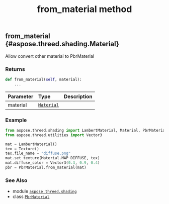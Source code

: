 ﻿---
title: from_material method
second_title: Aspose.3D for Python via .NET API References
description: 
type: docs
weight: 30
url: /python-net/aspose.threed.shading/pbrmaterial/from_material/
is_root: false
---

## from_material {#aspose.threed.shading.Material}

Allow convert other material to PbrMaterial


### Returns 





```python
def from_material(self, material):
    ...
```


| Parameter | Type | Description |
| :- | :- | :- |
| material | [`Material`](/3d/python-net/aspose.threed.shading/material) |  |

### Example 


```python
from aspose.threed.shading import LambertMaterial, Material, PbrMaterial, Texture
from aspose.threed.utilities import Vector3

mat = LambertMaterial()
tex = Texture()
tex.file_name = "diffuse.png"
mat.set_texture(Material.MAP_DIFFUSE, tex)
mat.diffuse_color = Vector3(0.3, 0.9, 0.4)
pbr = PbrMaterial.from_material(mat)

```



### See Also
* module [`aspose.threed.shading`](../../)
* class [`PbrMaterial`](/3d/python-net/aspose.threed.shading/pbrmaterial)
